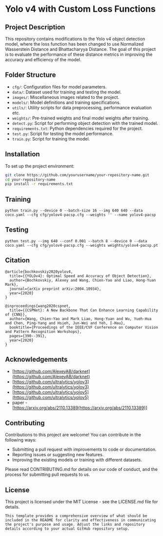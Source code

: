 # Yolo v4 with Custom Loss Functions

## Project Description

This repository contains modifications to the Yolo v4 object detection model, where the loss function has been changed to use Normalized Wasserstein Distance and Bhattacharyya Distance. The goal of this project is to evaluate the performance of these distance metrics in improving the accuracy and efficiency of the model.

## Folder Structure

- `cfg/`: Configuration files for model parameters.
- `data/`: Dataset used for training and testing the model.
- `images/`: Miscellaneous images related to the project.
- `models/`: Model definitions and training specifications.
- `utils/`: Utility scripts for data preprocessing, performance evaluation etc.
- `weights/`: Pre-trained weights and final model weights after training.
- `detect.py`: Script for performing object detection with the trained model.
- `requirements.txt`: Python dependencies required for the project.
- `test.py`: Script for testing the model performance.
- `train.py`: Script for training the model.

## Installation

To set up the project environment:

```bash
git clone https://github.com/yourusername/your-repository-name.git
cd your-repository-name
pip install -r requirements.txt
```

## Training

```
python train.py --device 0 --batch-size 16 --img 640 640 --data coco.yaml --cfg cfg/yolov4-pacsp.cfg --weights '' --name yolov4-pacsp
```

## Testing

```
python test.py --img 640 --conf 0.001 --batch 8 --device 0 --data coco.yaml --cfg cfg/yolov4-pacsp.cfg --weights weights/yolov4-pacsp.pt
```

## Citation

```
@article{bochkovskiy2020yolov4,
  title={{YOLOv4}: Optimal Speed and Accuracy of Object Detection},
  author={Bochkovskiy, Alexey and Wang, Chien-Yao and Liao, Hong-Yuan Mark},
  journal={arXiv preprint arXiv:2004.10934},
  year={2020}
}
```

```
@inproceedings{wang2020cspnet,
  title={{CSPNet}: A New Backbone That Can Enhance Learning Capability of {CNN}},
  author={Wang, Chien-Yao and Mark Liao, Hong-Yuan and Wu, Yueh-Hua and Chen, Ping-Yang and Hsieh, Jun-Wei and Yeh, I-Hau},
  booktitle={Proceedings of the IEEE/CVF Conference on Computer Vision and Pattern Recognition Workshops},
  pages={390--391},
  year={2020}
}
```

## Acknowledgements

* [https://github.com/AlexeyAB/darknet](https://github.com/AlexeyAB/darknet)
* [https://github.com/ultralytics/yolov3](https://github.com/ultralytics/yolov3)
* [https://github.com/ultralytics/yolov5](https://github.com/ultralytics/yolov5)
* paper - [https://arxiv.org/abs/2110.13389(https://arxiv.org/abs/2110.13389)]

## Contributing
Contributions to this project are welcome! You can contribute in the following ways:

- Submitting a pull request with improvements to code or documentation.
- Reporting issues or suggesting new features.
- Improving the existing models or training with different datasets.

Please read CONTRIBUTING.md for details on our code of conduct, and the process for submitting pull requests to us.

## License
This project is licensed under the MIT License - see the LICENSE.md file for details.

```vbnet
This template provides a comprehensive overview of what should be included in the README for clarity and effectiveness in communicating the project's purpose and usage. Adjust the links and repository details according to your actual GitHub repository setup.
```



